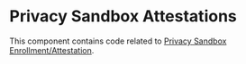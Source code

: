 # Privacy Sandbox Attestations

This component contains code related to [Privacy Sandbox
Enrollment/Attestation](https://developer.chrome.com/blog/announce-enrollment-privacy-sandbox/).
